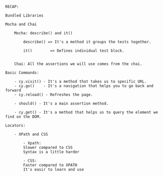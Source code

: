 
	RECAP:

	Bundled Libraries

	Mocha and Chai

		Mocha: describe() and it()

			describe() => It's a method it groups the tests together.

			it() 		=> Defines individual test block.


		Chai: All the assertions we will use comes from the chai.

	Basic Commands:	

		- cy.visit() - It's a method that takes us to specific URL.
		- cy.go()	 - It's a navigation that helps you to go back and forward
		- cy.reload() - Refreshes the page.

		- should() - It's a main assertion method.

		- cy.get() - It's a method that helps us to query the element we find on the DOM.

	Locators:

		- XPath and CSS

			- Xpath: 
			Slower compared to CSS
			Syntax is a little harder

			- CSS:
			Faster compared to XPATH
			It's easir to learn and use